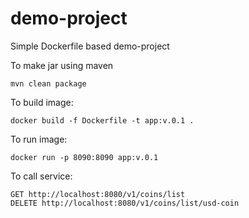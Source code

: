 # demo-project
Simple Dockerfile based demo-project

To make jar using maven
```
mvn clean package

```
To build image:
```
docker build -f Dockerfile -t app:v.0.1 .

```
To run image:
```
docker run -p 8090:8090 app:v.0.1
```

To call service:
```
GET http://localhost:8080/v1/coins/list
DELETE http://localhost:8080/v1/coins/list/usd-coin
```
